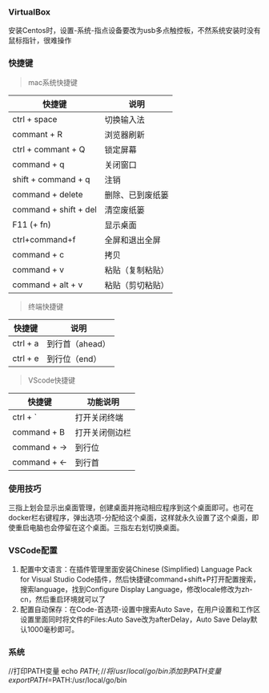 ### VirtualBox 
安装Centos时，设置-系统-指点设备要改为usb多点触控板，不然系统安装时没有鼠标指针，很难操作

### 快捷键
> mac系统快捷键

| 快捷键 | 说明
| ----- | ---
| ctrl + space          | 切换输入法
| commant + R           | 浏览器刷新
| ctrl + commant + Q    | 锁定屏幕
| command + q           | 关闭窗口
| shift + command + q   | 注销
| command + delete      | 删除、已到废纸篓
| command + shift + del | 清空废纸篓
| F11 (+ fn)            | 显示桌面
| ctrl+command+f        | 全屏和退出全屏
| command + c           | 拷贝
| command + v           | 粘贴（复制粘贴）
| command + alt + v     | 粘贴（剪切粘贴）

> 终端快捷键

| 快捷键 | 说明
| ----- | ---
| ctrl + a              | 到行首（ahead）
| ctrl + e              | 到行位（end）

> VScode快捷键

| 快捷键 | 功能说明
| ----- | ------
| ctrl + `              | 打开关闭终端
| command + B           | 打开关闭侧边栏
| command + →           | 到行位
| command + ←           | 到行首


### 使用技巧
三指上划会显示出桌面管理，创建桌面并拖动相应程序到这个桌面即可。也可在docker栏右键程序，弹出选项-分配给这个桌面，这样就永久设置了这个桌面，即使重启电脑也会停留在这个桌面。三指左右划切换桌面。

### VSCode配置
1. 配置中文语言：在插件管理里面安装Chinese (Simplified) Language Pack for Visual Studio Code插件，然后快捷键command+shift+P打开配置搜索，搜索language，找到Configure Display Language，修改locale修改为zh-cn，然后重启环境就可以了
2. 配置自动保存：在Code-首选项-设置中搜索Auto Save，在用户设置和工作区设置里面同时将文件的Files:Auto Save改为afterDelay，Auto Save Delay默认1000毫秒即可。

### 系统
//打印PATH变量
echo $PATH;
//将/usr/local/go/bin添加到PATH变量
export PATH=$PATH:/usr/local/go/bin
